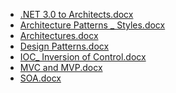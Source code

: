 <!--
title: Architecture
date: 2016-11-19 20:19:25
tags:
- Architecture
- Design
- .NET
- SOA
- IOC
-->
* [.NET 3.0 to Architects.docx](https://github.com/zhuzhigao/PersonalMaterials/raw/master/Architecture/.NET%203.0%20to%20Architects.docx)
* [Architecture Patterns _ Styles.docx](https://github.com/zhuzhigao/PersonalMaterials/raw/master/Architecture/Architecture%20Patterns%20_%20Styles.docx)
* [Architectures.docx](https://github.com/zhuzhigao/PersonalMaterials/raw/master/Architecture/Architectures.docx)
* [Design Patterns.docx](https://github.com/zhuzhigao/PersonalMaterials/raw/master/Architecture/Design%20Patterns.docx)
* [IOC_ Inversion of Control.docx](https://github.com/zhuzhigao/PersonalMaterials/raw/master/Architecture/IOC_%20Inversion%20of%20Control.docx)
* [MVC and MVP.docx](https://github.com/zhuzhigao/PersonalMaterials/raw/master/Architecture/MVC%20and%20MVP.docx)
* [SOA.docx](https://github.com/zhuzhigao/PersonalMaterials/raw/master/Architecture/SOA.docx)
<!-- more -->
